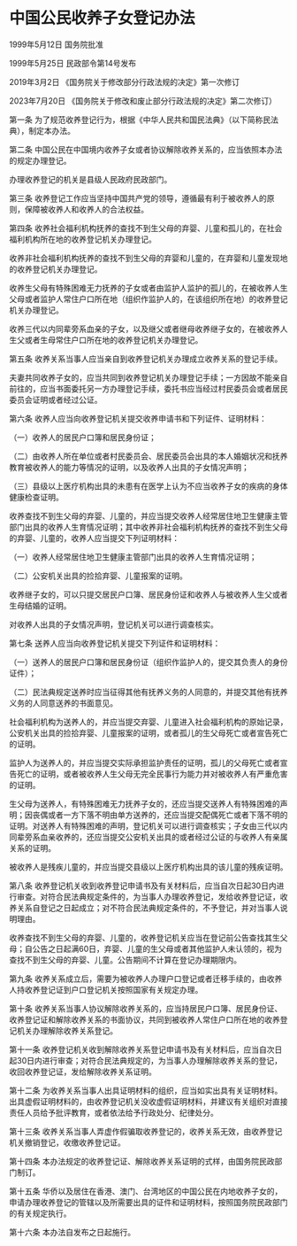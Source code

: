 # 中国公民收养子女登记办法

1999年5月12日 国务院批准　

1999年5月25日 民政部令第14号发布　

2019年3月2日 《国务院关于修改部分行政法规的决定》第一次修订　

2023年7月20日 《国务院关于修改和废止部分行政法规的决定》第二次修订）

<!-- INFO END -->

第一条 为了规范收养登记行为，根据《中华人民共和国民法典》（以下简称民法典），制定本办法。

第二条 中国公民在中国境内收养子女或者协议解除收养关系的，应当依照本办法的规定办理登记。

办理收养登记的机关是县级人民政府民政部门。

第三条 收养登记工作应当坚持中国共产党的领导，遵循最有利于被收养人的原则，保障被收养人和收养人的合法权益。

第四条 收养社会福利机构抚养的查找不到生父母的弃婴、儿童和孤儿的，在社会福利机构所在地的收养登记机关办理登记。

收养非社会福利机构抚养的查找不到生父母的弃婴和儿童的，在弃婴和儿童发现地的收养登记机关办理登记。

收养生父母有特殊困难无力抚养的子女或者由监护人监护的孤儿的，在被收养人生父母或者监护人常住户口所在地（组织作监护人的，在该组织所在地）的收养登记机关办理登记。

收养三代以内同辈旁系血亲的子女，以及继父或者继母收养继子女的，在被收养人生父或者生母常住户口所在地的收养登记机关办理登记。

第五条 收养关系当事人应当亲自到收养登记机关办理成立收养关系的登记手续。

夫妻共同收养子女的，应当共同到收养登记机关办理登记手续；一方因故不能亲自前往的，应当书面委托另一方办理登记手续，委托书应当经过村民委员会或者居民委员会证明或者经过公证。

第六条 收养人应当向收养登记机关提交收养申请书和下列证件、证明材料：

（一）收养人的居民户口簿和居民身份证；

（二）由收养人所在单位或者村民委员会、居民委员会出具的本人婚姻状况和抚养教育被收养人的能力等情况的证明，以及收养人出具的子女情况声明；

（三）县级以上医疗机构出具的未患有在医学上认为不应当收养子女的疾病的身体健康检查证明。

收养查找不到生父母的弃婴、儿童的，并应当提交收养人经常居住地卫生健康主管部门出具的收养人生育情况证明；其中收养非社会福利机构抚养的查找不到生父母的弃婴、儿童的，收养人应当提交下列证明材料：

（一）收养人经常居住地卫生健康主管部门出具的收养人生育情况证明；

（二）公安机关出具的捡拾弃婴、儿童报案的证明。

收养继子女的，可以只提交居民户口簿、居民身份证和收养人与被收养人生父或者生母结婚的证明。

对收养人出具的子女情况声明，登记机关可以进行调查核实。

第七条 送养人应当向收养登记机关提交下列证件和证明材料：

（一）送养人的居民户口簿和居民身份证（组织作监护人的，提交其负责人的身份证件）；

（二）民法典规定送养时应当征得其他有抚养义务的人同意的，并提交其他有抚养义务的人同意送养的书面意见。

社会福利机构为送养人的，并应当提交弃婴、儿童进入社会福利机构的原始记录，公安机关出具的捡拾弃婴、儿童报案的证明，或者孤儿的生父母死亡或者宣告死亡的证明。

监护人为送养人的，并应当提交实际承担监护责任的证明，孤儿的父母死亡或者宣告死亡的证明，或者被收养人生父母无完全民事行为能力并对被收养人有严重危害的证明。

生父母为送养人，有特殊困难无力抚养子女的，还应当提交送养人有特殊困难的声明；因丧偶或者一方下落不明由单方送养的，还应当提交配偶死亡或者下落不明的证明。对送养人有特殊困难的声明，登记机关可以进行调查核实；子女由三代以内同辈旁系血亲收养的，还应当提交公安机关出具的或者经过公证的与收养人有亲属关系的证明。

被收养人是残疾儿童的，并应当提交县级以上医疗机构出具的该儿童的残疾证明。

第八条 收养登记机关收到收养登记申请书及有关材料后，应当自次日起30日内进行审查。对符合民法典规定条件的，为当事人办理收养登记，发给收养登记证，收养关系自登记之日起成立；对不符合民法典规定条件的，不予登记，并对当事人说明理由。

收养查找不到生父母的弃婴、儿童的，收养登记机关应当在登记前公告查找其生父母；自公告之日起满60日，弃婴、儿童的生父母或者其他监护人未认领的，视为查找不到生父母的弃婴、儿童。公告期间不计算在登记办理期限内。

第九条 收养关系成立后，需要为被收养人办理户口登记或者迁移手续的，由收养人持收养登记证到户口登记机关按照国家有关规定办理。

第十条 收养关系当事人协议解除收养关系的，应当持居民户口簿、居民身份证、收养登记证和解除收养关系的书面协议，共同到被收养人常住户口所在地的收养登记机关办理解除收养关系登记。

第十一条 收养登记机关收到解除收养关系登记申请书及有关材料后，应当自次日起30日内进行审查；对符合民法典规定的，为当事人办理解除收养关系的登记，收回收养登记证，发给解除收养关系证明。

第十二条 为收养关系当事人出具证明材料的组织，应当如实出具有关证明材料。出具虚假证明材料的，由收养登记机关没收虚假证明材料，并建议有关组织对直接责任人员给予批评教育，或者依法给予行政处分、纪律处分。

第十三条 收养关系当事人弄虚作假骗取收养登记的，收养关系无效，由收养登记机关撤销登记，收缴收养登记证。

第十四条 本办法规定的收养登记证、解除收养关系证明的式样，由国务院民政部门制订。

第十五条 华侨以及居住在香港、澳门、台湾地区的中国公民在内地收养子女的，申请办理收养登记的管辖以及所需要出具的证件和证明材料，按照国务院民政部门的有关规定执行。

第十六条 本办法自发布之日起施行。